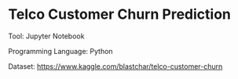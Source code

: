 # Telco Customer Churn Prediction

Tool: Jupyter Notebook

Programming Language: Python

Dataset: https://www.kaggle.com/blastchar/telco-customer-churn



 
